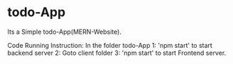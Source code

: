 # todo-App

Its a Simple todo-App(MERN-Website). 

Code Running Instruction: In the folder todo-App
1: 'npm start' to start backend server
2: Goto client folder
3: 'npm start' to start Frontend server.
